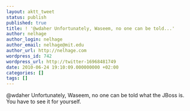```yaml
---
layout: aktt_tweet
status: publish
published: true
title: ! '@wdaher Unfortunately, Waseem, no one can be told...'
author: nelhage
author_login: nelhage
author_email: nelhage@mit.edu
author_url: http://nelhage.com
wordpress_id: 742
wordpress_url: http://twitter-16968481749
date: 2010-06-24 19:10:09.000000000 +02:00
categories: []
tags: []
---
```

@wdaher Unfortunately, Waseem, no one can be told what the JBoss is. You have to see it for yourself.
